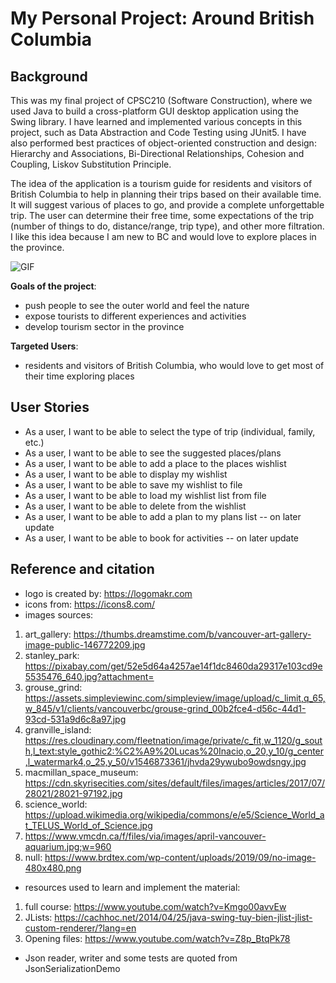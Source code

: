 # My Personal Project: Around British Columbia

## Background

This was my final project of CPSC210 (Software Construction), where we used Java to build a cross-platform GUI desktop application using the Swing library. I have learned and implemented various concepts in this project, such as Data Abstraction and Code Testing using JUnit5. I have also performed best practices of object-oriented construction and design: Hierarchy and Associations, Bi-Directional Relationships, Cohesion and Coupling, Liskov Substitution Principle.

The idea of the application is a tourism guide for residents and visitors of British Columbia to help in planning their trips based on their available time. It will suggest various of places to go, and provide a complete unforgettable trip. The user can determine their free time, some expectations of the trip (number of things to do, distance/range, trip type), and other more filtration. I like this idea because I am new to BC and would love to explore places in the province.

![GIF](data/demo.gif)

**Goals of the project**:
- push people to see the outer world and feel the nature
- expose tourists to different experiences and activities
- develop tourism sector in the province

**Targeted Users**:
- residents and visitors of British Columbia, who would love to get most of their time exploring places

## User Stories
- As a user, I want to be able to select the type of trip (individual, family, etc.)
- As a user, I want to be able to see the suggested places/plans
- As a user, I want to be able to add a place to the places wishlist
- As a user, I want to be able to display my wishlist
- As a user, I want to be able to save my wishlist to file
- As a user, I want to be able to load my wishlist list from file 
- As a user, I want to be able to delete from the wishlist
- As a user, I want to be able to add a plan to my plans list -- on later update
- As a user, I want to be able to book for activities -- on later update

## Reference and citation

- logo is created by: https://logomakr.com
- icons from: https://icons8.com/
- images sources:
1. art_gallery: https://thumbs.dreamstime.com/b/vancouver-art-gallery-image-public-146772209.jpg
2. stanley_park: https://pixabay.com/get/52e5d64a4257ae14f1dc8460da29317e103cd9e5535476_640.jpg?attachment=
3. grouse_grind: https://assets.simpleviewinc.com/simpleview/image/upload/c_limit,q_65,w_845/v1/clients/vancouverbc/grouse-grind_00b2fce4-d56c-44d1-93cd-531a9d6c8a97.jpg
4. granville_island: https://res.cloudinary.com/fleetnation/image/private/c_fit,w_1120/g_south,l_text:style_gothic2:%C2%A9%20Lucas%20Inacio,o_20,y_10/g_center,l_watermark4,o_25,y_50/v1546873361/jhvda29ywubo9owdsngy.jpg
5. macmillan_space_museum: https://cdn.skyrisecities.com/sites/default/files/images/articles/2017/07/28021/28021-97192.jpg
6. science_world: https://upload.wikimedia.org/wikipedia/commons/e/e5/Science_World_at_TELUS_World_of_Science.jpg
7. https://www.vmcdn.ca/f/files/via/images/april-vancouver-aquarium.jpg;w=960
8. null: https://www.brdtex.com/wp-content/uploads/2019/09/no-image-480x480.png

- resources used to learn and implement the material:
1. full course: https://www.youtube.com/watch?v=Kmgo00avvEw
2. JLists: https://cachhoc.net/2014/04/25/java-swing-tuy-bien-jlist-jlist-custom-renderer/?lang=en
3. Opening files: https://www.youtube.com/watch?v=Z8p_BtqPk78

- Json reader, writer and some tests are quoted from JsonSerializationDemo
